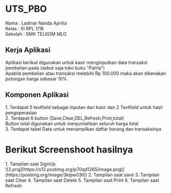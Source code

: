 # UTS_PBO
Nama : Ladinar Nanda Aprilia<br>
Kelas : XI RPL 1/16<br>
Sekolah : SMK TELKOM MLG<br>

<h2>Kerja Aplikasi</h2>
Aplikasi berikut digunakan untuk kasir menginputkan data transaksi pembelian pada (sebut saja toko buku "Patria")<br>
Apabila pembelian atau transaksi melebihi Rp 100.000 maka akan dikenakan potongan harga sebesar 10%

<h2>Komponen Aplikasi</h2>
1. Terdapat 5 textfield sebagai inputan dari kasir dan 2 Textfield untuk hasil pengoperasian<br>
2. Terdapat 6 button (Save,Clear,DEL,Refresh,Print,total)<br>
   Button total digunakan untuk menjumlahkan seluruh harga total<br> 
3. Terdapat tabel Data untuk menampilkan daftar barang dan transaksinya

<h1>Berikut Screenshoot hasilnya</h1>
1. Tampilan saat SignUp<br>
![2.png](https://s12.postimg.org/p70qd1265/image.png)](https://postimg.org/image/3klpw03ll/)
2. Tampilan saat save
3. Tampilan saat Clear
4. Tampilan saat Delete
5. Tampilan saat Print
6. Tampilan saat Refresh
